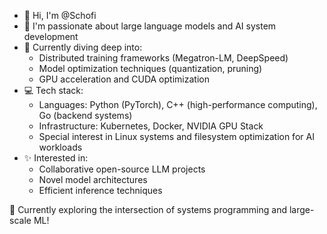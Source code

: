 - 👋 Hi, I'm @Schofi
- 🔭 I'm passionate about large language models and AI system development
- 🌱 Currently diving deep into:
  - Distributed training frameworks (Megatron-LM, DeepSpeed)
  - Model optimization techniques (quantization, pruning)
  - GPU acceleration and CUDA optimization
- 💻 Tech stack:
  - Languages: Python (PyTorch), C++ (high-performance computing), Go (backend systems)
  - Infrastructure: Kubernetes, Docker, NVIDIA GPU Stack
  - Special interest in Linux systems and filesystem optimization for AI workloads
- ✨ Interested in:
  - Collaborative open-source LLM projects
  - Novel model architectures
  - Efficient inference techniques

🚀 Currently exploring the intersection of systems programming and large-scale ML!
